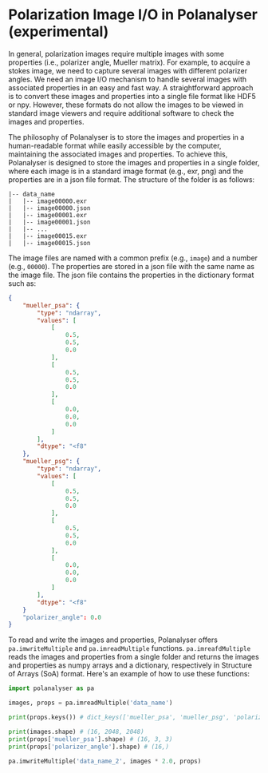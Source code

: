 # Polarization Image I/O in Polanalyser (experimental)

In general, polarization images require multiple images with some properties (i.e., polarizer angle, Mueller matrix). For example, to acquire a stokes image, we need to capture several images with different polarizer angles. We need an image I/O mechanism to handle several images with associated properties in an easy and fast way. A straightforward approach is to convert these images and properties into a single file format like HDF5 or npy. However, these formats do not allow the images to be viewed in standard image viewers and require additional software to check the images and properties.

The philosophy of Polanalyser is to store the images and properties in a human-readable format while easily accessible by the computer, maintaining the associated images and properties. To achieve this, Polanalyser is designed to store the images and properties in a single folder, where each image is in a standard image format (e.g., exr, png) and the properties are in a json file format. The structure of the folder is as follows:

```
|-- data_name
|   |-- image00000.exr
|   |-- image00000.json
|   |-- image00001.exr
|   |-- image00001.json
|   |-- ...
|   |-- image00015.exr
|   |-- image00015.json
```

The image files are named with a common prefix (e.g., `image`) and a number (e.g., `00000`). The properties are stored in a json file with the same name as the image file. The json file contains the properties in the dictionary format such as:

```json
{
    "mueller_psa": {
        "type": "ndarray",
        "values": [
            [
                0.5,
                0.5,
                0.0
            ],
            [
                0.5,
                0.5,
                0.0
            ],
            [
                0.0,
                0.0,
                0.0
            ]
        ],
        "dtype": "<f8"
    },
    "mueller_psg": {
        "type": "ndarray",
        "values": [
            [
                0.5,
                0.5,
                0.0
            ],
            [
                0.5,
                0.5,
                0.0
            ],
            [
                0.0,
                0.0,
                0.0
            ]
        ],
        "dtype": "<f8"
    }
    "polarizer_angle": 0.0
}
```

To read and write the images and properties, Polanalyser offers `pa.imwriteMultiple` and `pa.imreadMultiple` functions. `pa.imreafdMultiple` reads the images and properties from a single folder and returns the images and properties as numpy arrays and a dictionary, respectively in Structure of Arrays (SoA) format. Here's an example of how to use these functions:

```python
import polanalyser as pa

images, props = pa.imreadMultiple('data_name')

print(props.keys()) # dict_keys(['mueller_psa', 'mueller_psg', 'polarizer_angle'])

print(images.shape) # (16, 2048, 2048) 
print(props['mueller_psa'].shape) # (16, 3, 3)
print(props['polarizer_angle'].shape) # (16,)

pa.imwriteMultiple('data_name_2', images * 2.0, props)
```
